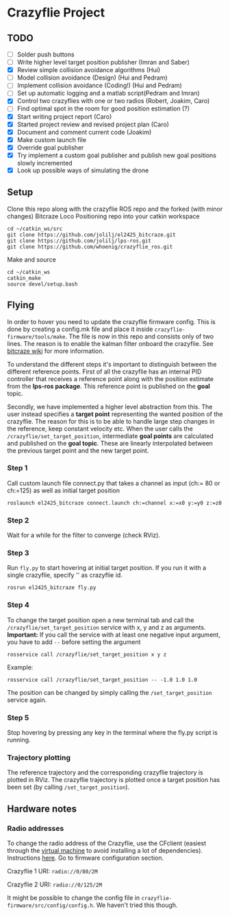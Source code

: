 # Crazyflie Project

## TODO
- [ ] Solder push buttons
- [ ] Write higher level target position publisher (Imran and Saber)
- [x] Review simple collision avoidance algorithms (Hui)
- [ ] Model collision avoidance (Design) (Hui and Pedram)
- [ ] Implement collision avoidance (Coding!) (Hui and Pedram)
- [ ] Set up automatic logging and a matlab script(Pedram and Imran)
- [x] Control two crazyflies with one or two radios (Robert, Joakim, Caro)
- [ ] Find optimal spot in the room for good position estimation (?) 
- [x] Start writing project report (Caro)
- [x] Started project review and revised project plan (Caro)
- [x] Document and comment current code (Joakim)
- [x] Make custom  launch file
- [x] Override goal publisher
- [x] Try implement a custom goal publisher and publish new goal positions slowly incremented
- [x] Look up possible ways of simulating the drone

## Setup
Clone this repo along with the crazyflie ROS repo and the forked (with minor changes) Bitcraze Loco Positioning repo into your catkin workspace
```
cd ~/catkin_ws/src
git clone https://github.com/jolilj/el2425_bitcraze.git
git clone https://github.com/jolilj/lps-ros.git
git clone https://github.com/whoenig/crazyflie_ros.git
```
Make and source
```
cd ~/catkin_ws
catkin_make
source devel/setup.bash
```

## Flying
In order to hover you need to update the crazyflie firmware config. This is done by creating a config.mk file and place it inside `crazyflie-firmware/tools/make`. The file is now in this repo and consists only of two lines. The reason is to enable the kalman filter onboard the crazyflie. See [bitcraze wiki](https://wiki.bitcraze.io/doc:lps:index) for more information.

To understand the different steps it's important to distinguish between the different reference points.
First of all the crazyflie has an internal PID controller that receives a reference point along with the position estimate from the **lps-ros package**. This reference point is published on the **goal** topic. 

Secondly, we have implemented a higher level abstraction from this. The user instead specifies a **target point** representing the wanted position of the crazyflie. The reason for this is to be able to handle large step changes in the reference, keep constant velocity etc. When the user calls the `/crazyflie/set_target_position`, intermediate **goal points** are calculated and published on the **goal topic**. These are linearly interpolated between the previous target point and the new target point.

### Step 1

Call custom launch file connect.py that takes a channel as input (ch:= 80 or ch:=125) as well as initial target position
```
roslaunch el2425_bitcraze connect.launch ch:=channel x:=x0 y:=y0 z:=z0
```


### Step 2

Wait for a while for the filter to converge (check RViz).

### Step 3

Run `fly.py` to start hovering at initial target position. If you run it with a single crazyflie, specify '' as crazyflie id.

```
rosrun el2425_bitcraze fly.py
```

### Step 4

To change the target position open a new terminal tab and call the `/crazyflie/set_target_position` service with x, y and z as arguments. **Important:** If you call the service with at least one negative input argument, you have to add ` -- ` before setting the argument
```
rosservice call /crazyflie/set_target_position x y z
```

Example:
```
rosservice call /crazyflie/set_target_position -- -1.0 1.0 1.0
```
The position can be changed by simply calling the `/set_target_position` service again.

### Step 5

Stop hovering by pressing any key in the terminal where the fly.py script is running.

### Trajectory plotting
The reference trajectory and the corresponding crazyflie trajectory is plotted in RViz. The crazyflie trajectory is plotted once a target position has been set (by calling `/set_target_position`).


## Hardware notes

### Radio addresses
To change the radio address of the Crazyflie, use the CFclient (easiest through the [virtual machine](https://www.bitcraze.io/getting-started-with-the-crazyflie-2-0/#inst-comp) to avoid installing a lot of dependencies). Instructions [here](https://wiki.bitcraze.io/doc:crazyflie:client:pycfclient:index#firmware_configuration). Go to firmware configuration section.

Crazyflie 1 URI:
`radio://0/80/2M`

Crazyflie 2 URI:
`radio://0/125/2M`

It might be possible to change the config file in `crazyflie-firmware/src/config/config.h`.
We haven't tried this though.
